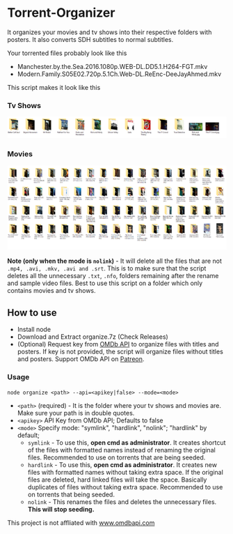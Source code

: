# Torrent-Organizer

It organizes your movies and tv shows into their respective folders with posters. It also converts SDH subtitles to normal subtitles.

Your torrented files probably look like this
- Manchester.by.the.Sea.2016.1080p.WEB-DL.DD5.1.H264-FGT.mkv
- Modern.Family.S05E02.720p.5.1Ch.Web-DL.ReEnc-DeeJayAhmed.mkv

This script makes it look like this

### Tv Shows
![Tv Shows](./images/tv.PNG)
### Movies
![Movies](./images/movie.PNG)

**Note (only when the mode is `nolink`)** - It will delete all the files that are not `.mp4, .avi, .mkv, .avi and .srt`. This is to make sure that the script deletes all the unnecessary `.txt`, `.nfo`, folders remaining after the rename and sample video files. Best to use this script on a folder which only contains movies and tv shows.

## How to use
- Install node
- Download and Extract organize.7z (Check Releases)
- (Optional) Request key from [OMDb API](http://omdbapi.com/apikey.aspx) to organize files with titles and posters. If key is not provided, the script will organize files without titles and posters. Support OMDb API on [Patreon](https://www.patreon.com/bePatron?u=5038490).

### Usage
`node organize <path> --api=<apikey|false> --mode=<mode>`
- `<path>` (required) - It is the folder where your tv shows and movies are. Make sure your path is in double quotes.
- `<apikey>` API Key from OMDb API; Defaults to false
- `<mode>` Specify mode: "symlink", "hardlink", "nolink"; "hardlink" by default;
  - `symlink` - To use this, **open cmd as administrator**. It creates shortcut of the files with formatted names instead of renaming the original files. Recommended to use on torrents that are being seeded.
  - `hardlink` - To use this, **open cmd as administrator**. It creates new files with formatted names without taking extra space. If the original files are deleted, hard linked files will take the space. Basically duplicates of files without taking extra space. Recommended to use on torrents that being seeded.
  - `nolink` - This renames the files and deletes the unnecessary files. **This will stop seeding.**

This project is not affliated with www.omdbapi.com
